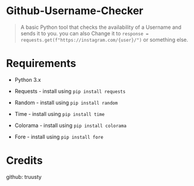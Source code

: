 # Github-Username-Checker
> A basic Python tool that checks the availability of a Username and sends it to you.
> you can also Change it to `response = requests.get(f"https://instagram.com/{user}/")` or something else.
# Requirements
- Python 3.x
- Requests - install using `pip install requests`
  
- Random - install using `pip install random`
 
- Time - install using `pip install time`
  
- Colorama - install using `pip install colorama`

- Fore - install using `pip install fore`

# Credits
github: truusty

